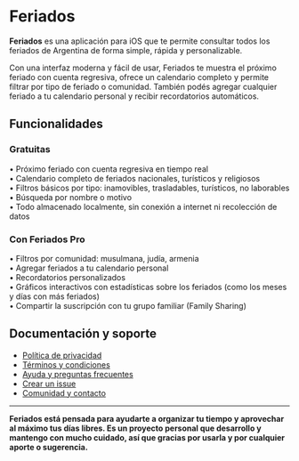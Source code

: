 # Feriados

**Feriados** es una aplicación para iOS que te permite consultar todos los feriados de Argentina de forma simple, rápida y personalizable.

Con una interfaz moderna y fácil de usar, Feriados te muestra el próximo feriado con cuenta regresiva, ofrece un calendario completo y permite filtrar por tipo de feriado o comunidad. También podés agregar cualquier feriado a tu calendario personal y recibir recordatorios automáticos.

## Funcionalidades

### Gratuitas

• Próximo feriado con cuenta regresiva en tiempo real  
• Calendario completo de feriados nacionales, turísticos y religiosos  
• Filtros básicos por tipo: inamovibles, trasladables, turísticos, no laborables  
• Búsqueda por nombre o motivo  
• Todo almacenado localmente, sin conexión a internet ni recolección de datos  

### Con Feriados Pro

• Filtros por comunidad: musulmana, judía, armenia  
• Agregar feriados a tu calendario personal  
• Recordatorios personalizados  
• Gráficos interactivos con estadísticas sobre los feriados (como los meses y días con más feriados)  
• Compartir la suscripción con tu grupo familiar (Family Sharing)  

## Documentación y soporte

- [Política de privacidad](./politica-de-privacidad.md)  
- [Términos y condiciones](./terminos-y-condiciones.md)  
- [Ayuda y preguntas frecuentes](./ayuda.md)  
- [Crear un issue](https://github.com/lucasditomase/Feriados/issues)  
- [Comunidad y contacto](https://github.com/lucasditomase/Feriados/discussions)  

---

**Feriados está pensada para ayudarte a organizar tu tiempo y aprovechar al máximo tus días libres. Es un proyecto personal que desarrollo y mantengo con mucho cuidado, así que gracias por usarla y por cualquier aporte o sugerencia.**
